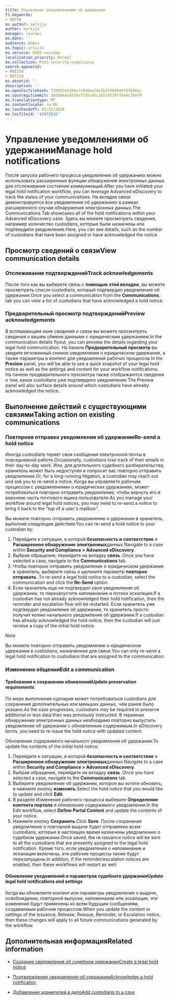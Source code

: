 ```yaml
---
title: Управление уведомлениями об удержании
f1.keywords:
- NOCSH
ms.author: markjjo
author: markjjo
manager: laurawi
ms.date: ''
audience: Admin
ms.topic: article
ms.service: O365-seccomp
localization_priority: Normal
ms.collection: M365-security-compliance
search.appverid:
- MOE150
- MET150
ms.assetid: ''
description: ''
ms.openlocfilehash: f10995e5180afc0d8aa7de2b2fdb8040f0f838ac
ms.sourcegitcommit: 3dd9944a6070a7f35c4bc2b57df397f844c3fe79
ms.translationtype: MT
ms.contentlocale: ru-RU
ms.lasthandoff: 02/15/2020
ms.locfileid: "42072016"
---
```

# <a name="manage-hold-notifications"></a><span data-ttu-id="80de3-102">Управление уведомлениями об удержании</span><span class="sxs-lookup"><span data-stu-id="80de3-102">Manage hold notifications</span></span>

<span data-ttu-id="80de3-103">После запуска рабочего процесса уведомления об удержаниях можно использовать расширенные функции обнаружения электронных данных для отслеживания состояния коммуникаций.</span><span class="sxs-lookup"><span data-stu-id="80de3-103">After you have initiated your legal hold notification workflow, you can leverage  Advanced eDiscovery to track the status of your communications.</span></span> <span data-ttu-id="80de3-104">На вкладке связи демонстрируется все уведомления об удержаниях в рамках расширенного случая обнаружения электронных данных.</span><span class="sxs-lookup"><span data-stu-id="80de3-104">The Communications Tab showcases all of the hold notifications within your Advanced eDiscovery case.</span></span> <span data-ttu-id="80de3-105">Здесь вы можете просмотреть сведения, например количество custodians, которые были назначены или подтвердили уведомление.</span><span class="sxs-lookup"><span data-stu-id="80de3-105">Here, you can see details, such as the number of custodians that have been assigned or have acknowledged the notice.</span></span>

## <a name="view-communication-details"></a><span data-ttu-id="80de3-106">Просмотр сведений о связи</span><span class="sxs-lookup"><span data-stu-id="80de3-106">View communication details</span></span>

### <a name="track-acknowledgements"></a><span data-ttu-id="80de3-107">Отслеживание подтверждений</span><span class="sxs-lookup"><span data-stu-id="80de3-107">Track acknowledgements</span></span>

<span data-ttu-id="80de3-108">После того как вы выберете связь с **помощью этой вкладки**, вы можете просмотреть список custodians, который подтвердил уведомление об удержании.</span><span class="sxs-lookup"><span data-stu-id="80de3-108">Once you select a communication from the **Communications**, tab you can view a list of custodians that have acknowledged a hold notice.</span></span> 

### <a name="preview-acknowledgements"></a><span data-ttu-id="80de3-109">Предварительный просмотр подтверждений</span><span class="sxs-lookup"><span data-stu-id="80de3-109">Preview acknowledgements</span></span>

<span data-ttu-id="80de3-110">В всплывающем окне сведения о связи вы можете просмотреть сведения о вашем обмене данными с юридическим удержанием.</span><span class="sxs-lookup"><span data-stu-id="80de3-110">In the communication details flyout, you can preview the details regarding your legal hold communication.</span></span> <span data-ttu-id="80de3-111">На панели **Предварительный просмотр** вы увидите мгновенный снимок уведомления о юридическом удержании, а также параметры и контент для уведомлений рабочих процессов.</span><span class="sxs-lookup"><span data-stu-id="80de3-111">In the **Preview** panel, you will be able to see a quick snapshot of your legal hold notice as well as the settings and content for your workflow notifications.</span></span> <span data-ttu-id="80de3-112">На панели предварительного просмотра также отображаются сведения о том, какое custodians уже подтвердило уведомление.</span><span class="sxs-lookup"><span data-stu-id="80de3-112">The Preview panel will also surface details around which custodians have already acknowledged the notice.</span></span>

## <a name="taking-action-on-existing-communications"></a><span data-ttu-id="80de3-113">Выполнение действий с существующими связями</span><span class="sxs-lookup"><span data-stu-id="80de3-113">Taking action on existing communications</span></span>

### <a name="re-send-a-hold-notice"></a><span data-ttu-id="80de3-114">Повторная отправка уведомления об удержании</span><span class="sxs-lookup"><span data-stu-id="80de3-114">Re-send a hold notice</span></span>

<span data-ttu-id="80de3-115">Иногда custodians теряет свои сообщения электронной почты в повседневной работе.</span><span class="sxs-lookup"><span data-stu-id="80de3-115">Occasionally, custodians lose track of their emails in their day-to-day work.</span></span> <span data-ttu-id="80de3-116">Или, для длительного судебного разбирательства, хранитель может быть недоступен и попросит вас повторно отправить уведомление.</span><span class="sxs-lookup"><span data-stu-id="80de3-116">Or, for a long-running litigation, a custodian may reach out and ask you to re-send a notice.</span></span> <span data-ttu-id="80de3-117">Когда вы управляете рабочим процессом с уведомлениями о юридических удержаниях, может потребоваться повторно отправить уведомление, чтобы вернуть его в верхнюю часть почтового ящика пользователя.</span><span class="sxs-lookup"><span data-stu-id="80de3-117">As you manage your workflow around legal hold notices, you may need to re-send a notice to bring it back to the "top of a user's mailbox".</span></span>

<span data-ttu-id="80de3-118">Вы можете повторно отправить уведомление о удержании в хранитель, выполнив следующие действия:</span><span class="sxs-lookup"><span data-stu-id="80de3-118">You can re-send a hold notice to your custodian by:</span></span>
1. <span data-ttu-id="80de3-119">Перейдите к ситуации, в которой **безопасность и соответствие > Расширенное обнаружение электронных**данных.</span><span class="sxs-lookup"><span data-stu-id="80de3-119">Navigate to a case within **Security and Compliance > Advanced eDiscovery**.</span></span>
2. <span data-ttu-id="80de3-120">Выбрав обращение, перейдите на вкладку **связь** .</span><span class="sxs-lookup"><span data-stu-id="80de3-120">Once you have selected a case, navigate to the **Communications** tab.</span></span>
3. <span data-ttu-id="80de3-121">Чтобы повторно отправить уведомление о юридическом удержании в хранитель, выберите связь и щелкните параметр **повторно отправить** .</span><span class="sxs-lookup"><span data-stu-id="80de3-121">To re-send a legal hold notice to a custodian, select the communication and click the **Re-Send** option.</span></span>
4. <span data-ttu-id="80de3-122">Если хранитель еще не подтвердил свое уведомление об удержании, то перезапустите напоминание и потоки эскалации.</span><span class="sxs-lookup"><span data-stu-id="80de3-122">If a custodian has not already acknowledged their hold notification, then the reminder and escalation flow will be restarted.</span></span> <span data-ttu-id="80de3-123">Если хранитель уже подтвердил уведомление об удержании, то хранитель просто получит копию начального уведомления об удержании.</span><span class="sxs-lookup"><span data-stu-id="80de3-123">If a custodian has already acknowledged the hold notice, then the custodian will just receive a copy of the initial hold notice.</span></span>

> [!NOTE]
> <span data-ttu-id="80de3-124">Вы можете повторно отправить уведомление о юридическом удержании в custodians, назначенное для связи.</span><span class="sxs-lookup"><span data-stu-id="80de3-124">You can only re-send a legal hold notification to custodians that are assigned to the communication.</span></span> 

### <a name="edit-a-communication"></a><span data-ttu-id="80de3-125">Изменение общения</span><span class="sxs-lookup"><span data-stu-id="80de3-125">Edit a communication</span></span>

#### <a name="update-preservation-requirements"></a><span data-ttu-id="80de3-126">Требования к сохранении обновлений</span><span class="sxs-lookup"><span data-stu-id="80de3-126">Update preservation requirements</span></span>
  
<span data-ttu-id="80de3-127">По мере выполнения сценария может потребоваться custodians для сохранения дополнительных или меньших данных, чем ранее было указано.</span><span class="sxs-lookup"><span data-stu-id="80de3-127">As the case progresses, custodians may be required to preserve additional or less data than was previously instructed.</span></span> <span data-ttu-id="80de3-128">В терминах обнаружения электронных данных необходимо повторно выпустить уведомление об удержании с обновленным содержимым.</span><span class="sxs-lookup"><span data-stu-id="80de3-128">In eDiscovery terms, you need to re-issue the hold notice with updated content.</span></span>

<span data-ttu-id="80de3-129">Обновление содержимого начального уведомления об удержании:</span><span class="sxs-lookup"><span data-stu-id="80de3-129">To update the contents of the initial hold notice:</span></span>

1. <span data-ttu-id="80de3-130">Перейдите к ситуации, в которой **безопасность и соответствие > Расширенное обнаружение электронных**данных.</span><span class="sxs-lookup"><span data-stu-id="80de3-130">Navigate to a case within **Security and Compliance > Advanced eDiscovery**.</span></span>
2. <span data-ttu-id="80de3-131">Выбрав обращение, перейдите на вкладку **связь** .</span><span class="sxs-lookup"><span data-stu-id="80de3-131">Once you have selected a case, navigate to the **Communications** tab.</span></span>
3. <span data-ttu-id="80de3-132">Выберите уведомление об удержании, которое вы хотите обновить, и нажмите кнопку **изменить**.</span><span class="sxs-lookup"><span data-stu-id="80de3-132">Select the hold notice that you would like to update and click **Edit**.</span></span>
4. <span data-ttu-id="80de3-133">В разделе Изменение рабочего процесса выберите **Определение контента портала** и обновление содержимого уведомления.</span><span class="sxs-lookup"><span data-stu-id="80de3-133">In the Edit workflow, select **Define Portal Content** and update the contents of your notice.</span></span> 
5. <span data-ttu-id="80de3-134">Нажмите кнопку **Сохранить**.</span><span class="sxs-lookup"><span data-stu-id="80de3-134">Click **Save**.</span></span> <span data-ttu-id="80de3-135">После сохранения уведомление о повторной выдаче будет отправлено всем custodians, которые в настоящее время назначены уведомлению о судебном удержании.</span><span class="sxs-lookup"><span data-stu-id="80de3-135">Once saved, the re-issuance notice will be sent to all the custodians that are presently assigned to the legal hold notification.</span></span> <span data-ttu-id="80de3-136">Кроме того, если уведомления о напоминании и эскалации включены, эти рабочие процессы также будут перезапущены.</span><span class="sxs-lookup"><span data-stu-id="80de3-136">In addition, if the reminder/escalation notices are enabled, then these workflows will restart as well.</span></span> 


#### <a name="update-legal-hold-notifications-and-settings"></a><span data-ttu-id="80de3-137">Обновление уведомлений и параметров судебного удержания</span><span class="sxs-lookup"><span data-stu-id="80de3-137">Update legal hold notifications and settings</span></span>

<span data-ttu-id="80de3-138">Когда вы обновляете контент или параметры уведомления о выдаче, освобождении, повторной выпуске, напоминании или эскалации, эти изменения будут применены ко всем будущим сообщениям, создаваемым рабочим процессом.</span><span class="sxs-lookup"><span data-stu-id="80de3-138">When you update the content or settings of the Issuance, Release, Reissue, Reminder, or Escalation notice, then these changes will apply to all future communications generated by the workflow.</span></span>

## <a name="related-information"></a><span data-ttu-id="80de3-139">Дополнительная информация</span><span class="sxs-lookup"><span data-stu-id="80de3-139">Related information</span></span> 

- [<span data-ttu-id="80de3-140">Создание уведомления об судебном удержании</span><span class="sxs-lookup"><span data-stu-id="80de3-140">Create a legal hold notice</span></span>](create-hold-notification.md)
    
- [<span data-ttu-id="80de3-141">Подтверждение уведомления об удержании</span><span class="sxs-lookup"><span data-stu-id="80de3-141">Acknowledge a hold notification</span></span>](acknowledge-hold-notification.md)
    
- [<span data-ttu-id="80de3-142">Добавление хранителей в дело</span><span class="sxs-lookup"><span data-stu-id="80de3-142">Add custodians to a case</span></span>](add-custodians-to-case.md)
